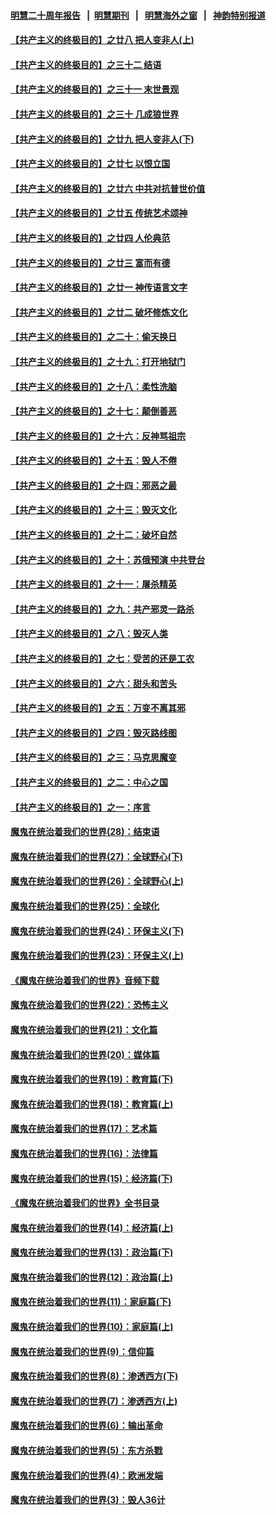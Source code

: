 #### [明慧二十周年报告](https://github.com/gfw-breaker/mh-reports/blob/master/README.md?t=07200720) &nbsp;&nbsp;|&nbsp;&nbsp;[明慧期刊](https://github.com/gfw-breaker/mh-qikan) &nbsp;&nbsp;|&nbsp;&nbsp; [明慧海外之窗](https://github.com/gfw-breaker/mh-news/blob/master/README.md?t=07200720) &nbsp;&nbsp;|&nbsp;&nbsp; [神韵特别报道](https://github.com/gfw-breaker/mh-news/blob/master/shenyun.md?t=07200720) 

#### [【共产主义的终极目的】之廿八 把人变非人(上)](../pages/nsc422/n11340492.md?t=07200720) 

#### [【共产主义的终极目的】之三十二 结语](../pages/nsc422/n11360535.md?t=07200720) 

#### [【共产主义的终极目的】之三十一 末世景观](../pages/nsc422/n11351129.md?t=07200720) 

#### [【共产主义的终极目的】之三十 几成狼世界](../pages/nsc422/n11348280.md?t=07200720) 

#### [【共产主义的终极目的】之廿九 把人变非人(下)](../pages/nsc422/n11344140.md?t=07200720) 

#### [【共产主义的终极目的】之廿七 以恨立国](../pages/nsc422/n11336944.md?t=07200720) 

#### [【共产主义的终极目的】之廿六 中共对抗普世价值](../pages/nsc422/n11324785.md?t=07200720) 

#### [【共产主义的终极目的】之廿五 传统艺术颂神](../pages/nsc422/n11296396.md?t=07200720) 

#### [【共产主义的终极目的】之廿四 人伦典范](../pages/nsc422/n11296397.md?t=07200720) 

#### [【共产主义的终极目的】之廿三 富而有德](../pages/nsc422/n11283598.md?t=07200720) 

#### [【共产主义的终极目的】之廿一 神传语言文字](../pages/nsc422/n11263265.md?t=07200720) 

#### [【共产主义的终极目的】之廿二 破坏修炼文化](../pages/nsc422/n11245728.md?t=07200720) 

#### [【共产主义的终极目的】之二十：偷天换日](../pages/nsc422/n11238846.md?t=07200720) 

#### [【共产主义的终极目的】之十九：打开地狱门](../pages/nsc422/n11206376.md?t=07200720) 

#### [【共产主义的终极目的】之十八：柔性洗脑](../pages/nsc422/n11199994.md?t=07200720) 

#### [【共产主义的终极目的】之十七：颠倒善恶](../pages/nsc422/n11179782.md?t=07200720) 

#### [【共产主义的终极目的】之十六：反神骂祖宗](../pages/nsc422/n11166798.md?t=07200720) 

#### [【共产主义的终极目的】之十五：毁人不倦](../pages/nsc422/n11166792.md?t=07200720) 

#### [【共产主义的终极目的】之十四：邪恶之最](../pages/nsc422/n11150249.md?t=07200720) 

#### [【共产主义的终极目的】之十三：毁灭文化](../pages/nsc422/n11135227.md?t=07200720) 

#### [【共产主义的终极目的】之十二：破坏自然](../pages/nsc422/n11135214.md?t=07200720) 

#### [【共产主义的终极目的】之十：苏俄预演 中共登台](../pages/nsc422/n11118424.md?t=07200720) 

#### [【共产主义的终极目的】之十一：屠杀精英](../pages/nsc422/n11118442.md?t=07200720) 

#### [【共产主义的终极目的】之九：共产邪灵一路杀](../pages/nsc422/n11114139.md?t=07200720) 

#### [【共产主义的终极目的】之八：毁灭人类](../pages/nsc422/n11108503.md?t=07200720) 

#### [【共产主义的终极目的】之七：受苦的还是工农](../pages/nsc422/n11101809.md?t=07200720) 

#### [【共产主义的终极目的】之六：甜头和苦头](../pages/nsc422/n11096971.md?t=07200720) 

#### [【共产主义的终极目的】之五：万变不离其邪](../pages/nsc422/n11091285.md?t=07200720) 

#### [【共产主义的终极目的】之四：毁灭路线图](../pages/nsc422/n11086284.md?t=07200720) 

#### [【共产主义的终极目的】之三：马克思魔变](../pages/nsc422/n11061941.md?t=07200720) 

#### [【共产主义的终极目的】之二：中心之国](../pages/nsc422/n11047728.md?t=07200720) 

#### [【共产主义的终极目的】之一：序言](../pages/nsc422/n11086077.md?t=07200720) 

#### [魔鬼在统治着我们的世界(28)：结束语](../pages/nsc422/n10936246.md?t=07200720) 

#### [魔鬼在统治着我们的世界(27)：全球野心(下)](../pages/nsc422/n10928319.md?t=07200720) 

#### [魔鬼在统治着我们的世界(26)：全球野心(上)](../pages/nsc422/n10900318.md?t=07200720) 

#### [魔鬼在统治着我们的世界(25)：全球化](../pages/nsc422/n10788205.md?t=07200720) 

#### [魔鬼在统治着我们的世界(24)：环保主义(下)](../pages/nsc422/n10695307.md?t=07200720) 

#### [魔鬼在统治着我们的世界(23)：环保主义(上)](../pages/nsc422/n10688613.md?t=07200720) 

#### [《魔鬼在统治着我们的世界》音频下载](../pages/nsc422/n10635553.md?t=07200720) 

#### [魔鬼在统治着我们的世界(22)：恐怖主义](../pages/nsc422/n10614727.md?t=07200720) 

#### [魔鬼在统治着我们的世界(21)：文化篇](../pages/nsc422/n10597706.md?t=07200720) 

#### [魔鬼在统治着我们的世界(20)：媒体篇](../pages/nsc422/n10586579.md?t=07200720) 

#### [魔鬼在统治着我们的世界(19)：教育篇(下)](../pages/nsc422/n10564808.md?t=07200720) 

#### [魔鬼在统治着我们的世界(18)：教育篇(上)](../pages/nsc422/n10526970.md?t=07200720) 

#### [魔鬼在统治着我们的世界(17)：艺术篇](../pages/nsc422/n10499093.md?t=07200720) 

#### [魔鬼在统治着我们的世界(16)：法律篇](../pages/nsc422/n10485969.md?t=07200720) 

#### [魔鬼在统治着我们的世界(15)：经济篇(下)](../pages/nsc422/n10469975.md?t=07200720) 

#### [《魔鬼在统治着我们的世界》全书目录](../pages/nsc422/n10464261.md?t=07200720) 

#### [魔鬼在统治着我们的世界(14)：经济篇(上)](../pages/nsc422/n10457370.md?t=07200720) 

#### [魔鬼在统治着我们的世界(13)：政治篇(下)](../pages/nsc422/n10448270.md?t=07200720) 

#### [魔鬼在统治着我们的世界(12)：政治篇(上)](../pages/nsc422/n10444576.md?t=07200720) 

#### [魔鬼在统治着我们的世界(11)：家庭篇(下)](../pages/nsc422/n10440961.md?t=07200720) 

#### [魔鬼在统治着我们的世界(10)：家庭篇(上)](../pages/nsc422/n10435448.md?t=07200720) 

#### [魔鬼在统治着我们的世界(9)：信仰篇](../pages/nsc422/n10432159.md?t=07200720) 

#### [魔鬼在统治着我们的世界(8)：渗透西方(下)](../pages/nsc422/n10429603.md?t=07200720) 

#### [魔鬼在统治着我们的世界(7)：渗透西方(上)](../pages/nsc422/n10426013.md?t=07200720) 

#### [魔鬼在统治着我们的世界(6)：输出革命](../pages/nsc422/n10421536.md?t=07200720) 

#### [魔鬼在统治着我们的世界(5)：东方杀戮](../pages/nsc422/n10417707.md?t=07200720) 

#### [魔鬼在统治着我们的世界(4)：欧洲发端](../pages/nsc422/n10414890.md?t=07200720) 

#### [魔鬼在统治着我们的世界(3)：毁人36计](../pages/nsc422/n10411583.md?t=07200720) 

